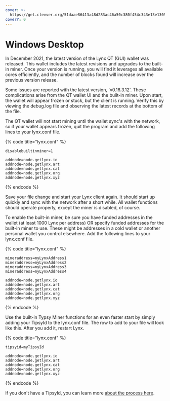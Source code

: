 ```yaml
---
cover: >-
  https://get.clevver.org/51daae86413a48d283ac46a50c380f454c343e13e13053d604766dea80c4bc8a.png
coverY: 0
---
```


# Windows Desktop

In December 2021, the latest version of the Lynx QT (GUI) wallet was released. This wallet includes the latest revisions and upgrades to the built-in miner. Once your version is running, you will find it leverages all available cores efficiently, and the number of blocks found will increase over the previous version release.

Some issues are reported with the latest version, 'v0.16.3.12'. These complications arise from the QT wallet UI and the built-in miner. Upon start, the wallet will appear frozen or stuck, but the client is running. Verify this by viewing the debug.log file and observing the latest records at the bottom of the file.

The QT wallet will not start mining until the wallet sync's with the network, so if your wallet appears frozen, quit the program and add the following lines to your lynx.conf file.

{% code title="lynx.conf" %}
```
disablebuiltinminer=1

addnode=node.getlynx.io
addnode=node.getlynx.art
addnode=node.getlynx.cat
addnode=node.getlynx.org
addnode=node.getlynx.xyz
```
{% endcode %}

Save your file change and start your Lynx client again. It should start up quickly and sync with the network after a short while. All wallet functions should operate properly, except the miner is disabled, of course.

To enable the built-in miner, be sure you have funded addresses in the wallet (at least 1000 Lynx per address) OR specify funded addresses for the built-in miner to use. These might be addresses in a cold wallet or another personal wallet you control elsewhere. Add the following lines to your lynx.conf file.

{% code title="lynx.conf" %}
```
mineraddress=myLynxAddress1 
mineraddress=myLynxAddress2
mineraddress=myLynxAddress3
mineraddress=myLynxAddress4

addnode=node.getlynx.io
addnode=node.getlynx.art
addnode=node.getlynx.cat
addnode=node.getlynx.org
addnode=node.getlynx.xyz
```
{% endcode %}

Use the built-in Typsy Miner functions for an even faster start by simply adding your TipsyId to the lynx.conf file. The row to add to your file will look like this. After you add it, restart Lynx.

{% code title="lynx.conf" %}
```
tipsyid=myTipsyId

addnode=node.getlynx.io
addnode=node.getlynx.art
addnode=node.getlynx.cat
addnode=node.getlynx.org
addnode=node.getlynx.xyz
```
{% endcode %}

If you don't have a TipsyId, you can learn more [about the process here](https://medium.com/lynx-blockchain/how-to-register-your-miner-with-tipsy-in-lynxci-493aa63cceb7).
